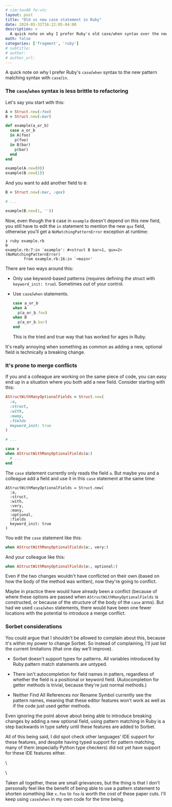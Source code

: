 ```yaml
---
# vim:tw=90 fo-=tc
layout: post
title: "Old vs new case statement in Ruby"
date: 2024-05-31T16:22:05-04:00
description: >
  A quick note on why I prefer Ruby's old case/when syntax over the new pattern matching syntax with case/in.
math: false
categories: ['fragment', 'ruby']
# subtitle:
# author:
# author_url:
---
```


A quick note on why I prefer Ruby's `case`/`when` syntax to the new pattern matching syntax with `case`/`in`.

### The `case`/`when` syntax is less brittle to refactoring

Let's say you start with this:

```ruby
A = Struct.new(:foo)
B = Struct.new(:bar)

def example(a_or_b)
  case a_or_b
  in A(foo)
    p(foo)
  in B(bar)
    p(bar)
  end
end

example(A.new(0))
example(B.new(1))
```

And you want to add another field to `B`:

```ruby
B = Struct.new(:bar, :qux)

# ...

example(B.new(1, ''))
```

Now, even though the `B` case in `example` doesn't depend on this new field, you still have to edit the `in` statement to mention the new `qux` field, otherwise you'll get a `NoMatchingPatternError` exception at runtime:

```
❯ ruby example.rb
0
example.rb:7:in `example': #<struct B bar=1, qux=2> (NoMatchingPatternError)
        from example.rb:16:in `<main>'
```

There are two ways around this:

- Only use keyword-based patterns (requires defining the struct with `keyword_init: true`). Sometimes out of your control.

- Use `case`/`when` statements.

  ```ruby
  case a_or_b
  when A
    p(a_or_b.foo)
  when B
    p(a_or_b.bar)
  end
  ```

  This is the tried and true way that has worked for ages in Ruby.

It's really annoying when something as common as adding a new, optional field is technically a breaking change.

### It's prone to merge conflicts

If you and a colleague are working on the same piece of code, you can easy end up in a situation where you both add a new field. Consider starting with this:

```ruby
AStructWithManyOptionalFields = Struct.new(
  :a,
  :struct,
  :with,
  :many,
  :fields
  keyword_init: true
)

# ...

case x
when AStructWithManyOptionalFields(a:)
  # ...
end
```

The `case` statement currently only reads the field `a`. But maybe you and a colleague add a field and use it in this `case` statement at the same time:

```{.ruby .numberLines .hl-5 .hl-7}
AStructWithManyOptionalFields = Struct.new(
  :a,
  :struct,
  :with,
  :very,
  :many,
  :optional,
  :fields
  keyword_init: true
)
```

You edit the `case` statement like this:

```ruby
when AStructWithManyOptionalFields(a:, very:)
```

And your colleague like this:


```ruby
when AStructWithManyOptionalFields(a:, optional:)
```

Even if the two changes wouldn't have conflicted on their own (based on how the body of the method was written), now they're going to conflict.

Maybe in practice there would have already been a conflict (because of where these options are passed when `AStructWithManyOptionalFields` is constructed, or because of the structure of the body of the `case` arms). But had we used `case`/`when` statements, there would have been one fewer locations with the potential to introduce a merge conflict.


### Sorbet considerations

You could argue that I shouldn't be allowed to complain about this, because it's within my power to change Sorbet. So instead of complaining, I'll just list the current limitations (that one day we'll improve).

- Sorbet doesn't support types for patterns. All variables introduced by Ruby pattern match statements are untyped.

- There isn't autocompletion for field names in patters, regardless of whether the field is a positional or keyword field. (Autocompletion for getter methods is trivial, because they're just normal methods.)

- Neither Find All References nor Rename Symbol currently see the pattern names, meaning that these editor features won't work as well as if the code just used getter methods.

Even ignoring the point above about being able to introduce breaking changes by adding a new optional field, using pattern matching in Ruby is a step backwards in type safety until these features are added to Sorbet.

All of this being said, I did spot check other languages' IDE support for these features, and despite having typed support for pattern matching, many of them (especially Python type checkers) did not yet have support for these IDE features either.

\

\

Taken all together, these are small grievances, but the thing is that I don't personally feel like the benefit of being able to use a pattern statement to shorten something like `x.foo` to `foo` is worth the cost of these paper cuts. I'll keep using `case`/`when` in my own code for the time being.


